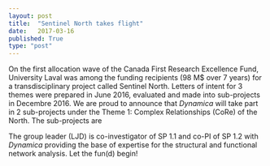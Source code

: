 ```yaml
---
layout: post
title:  "Sentinel North takes flight"
date:   2017-03-16
published: True
type: "post"
---
```


On the first allocation wave of the Canada First Research Excellence Fund,
University Laval was among the funding recipients (98 M$ over 7 years) for a transdisciplinary project called Sentinel North. Letters of intent for 3
themes were prepared in June 2016, evaluated and made into sub-projects in Decembre 2016. We are proud to announce that _Dynamica_ will take part in 2
sub-projects under the Theme 1: Complex Relationships (CoRe) of the North. The sub-projects are






 The group leader (LJD) is co-investigator of SP 1.1 and co-PI of SP 1.2 with
_Dynamica_ providing the base of expertise for the structural and functional network analysis. Let the fun(d) begin!


